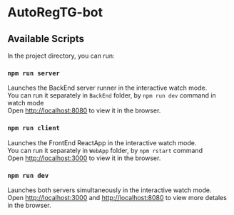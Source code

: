 # AutoRegTG-bot

## Available Scripts

In the project directory, you can run:

### `npm run server`

Launches the BackEnd server runner in the interactive watch mode.\
You can run it separately in `BackEnd` folder, by `npm run dev` command in watch mode\
Open [http://localhost:8080](http://localhost:8080) to view it in the browser.

### `npm run client`

Launches the FrontEnd ReactApp in the interactive watch mode.\
You can run it separately in `WebApp` folder, by `npm rstart` command\
Open [http://localhost:3000](http://localhost:3000) to view it in the browser.

### `npm run dev`

Launches both servers simultaneously in the interactive watch mode.\
Open [http://localhost:3000](http://localhost:3000) and [http://localhost:8080](http://localhost:8080) to view more detales in the browser.